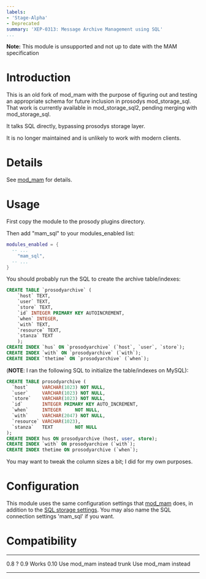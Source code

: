 ```yaml
---
labels:
- 'Stage-Alpha'
- Deprecated
summary: 'XEP-0313: Message Archive Management using SQL'
...
```


**Note:** This module is unsupported and not up to date with the MAM
specification

Introduction
============

This is an old fork of mod\_mam with the purpose of figuring out and
testing an appropriate schema for future inclusion in prosodys
mod\_storage\_sql. That work is currently available in
mod\_storage\_sql2, pending merging with mod\_storage\_sql.

It talks SQL directly, bypassing prosodys storage layer.

It is no longer maintained and is unlikely to work with modern clients.

Details
=======

See [mod\_mam](mod_mam.md) for details.

Usage
=====

First copy the module to the prosody plugins directory.

Then add "mam\_sql" to your modules\_enabled list:

``` lua
modules_enabled = {
  -- ...
    "mam_sql",
  -- ...
}
```

You should probably run the SQL to create the archive table/indexes:

``` sql
CREATE TABLE `prosodyarchive` (
    `host` TEXT,
    `user` TEXT,
    `store` TEXT,
    `id` INTEGER PRIMARY KEY AUTOINCREMENT,
    `when` INTEGER,
    `with` TEXT,
    `resource` TEXT,
    `stanza` TEXT
    );
CREATE INDEX `hus` ON `prosodyarchive` (`host`, `user`, `store`);
CREATE INDEX `with` ON `prosodyarchive` (`with`);
CREATE INDEX `thetime` ON `prosodyarchive` (`when`);
```

(**NOTE**: I ran the following SQL to initialize the table/indexes on
MySQL):

``` sql
CREATE TABLE prosodyarchive (
  `host`     VARCHAR(1023) NOT NULL,
  `user`     VARCHAR(1023) NOT NULL,
  `store`    VARCHAR(1023) NOT NULL,
  `id`       INTEGER PRIMARY KEY AUTO_INCREMENT,
  `when`     INTEGER     NOT NULL,
  `with`     VARCHAR(2047) NOT NULL,
  `resource` VARCHAR(1023),
  `stanza`   TEXT        NOT NULL
);
CREATE INDEX hus ON prosodyarchive (host, user, store);
CREATE INDEX `with` ON prosodyarchive (`with`);
CREATE INDEX thetime ON prosodyarchive (`when`);
```

You may want to tweak the column sizes a bit; I did for my own purposes.

Configuration
=============

This module uses the same configuration settings that
[mod\_mam](mod_mam.md) does, in addition to the [SQL storage
settings](http://prosody.im/doc/modules/mod_storage_sql). You may also
name the SQL connection settings 'mam\_sql' if you want.

Compatibility
=============

  ------- ----------------------
  0.8     ?
  0.9     Works
  0.10    Use mod\_mam instead
  trunk   Use mod\_mam instead
  ------- ----------------------
